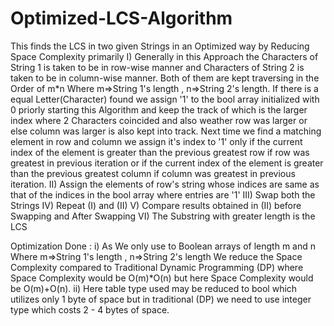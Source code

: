 # Optimized-LCS-Algorithm
This finds the LCS in two given Strings in an Optimized way by Reducing Space Complexity primarily
I) Generally in this Approach the Characters of String 1 is taken to be in row-wise manner and Characters of String 2 is taken to be in column-wise manner.
Both of them are kept traversing in the Order of m*n Where m=>String 1's length , n=>String 2's length.
If there is a equal Letter(Character) found we assign '1' to the bool array initialized with 0 priorly
starting this Algorithm and keep the track of which is the larger index where 2 Characters coincided
and also weather row was larger or else column was larger is also kept into track. Next time we find 
a matching element in row and column we assign it's index to '1' only if the current index of the element
is greater than the previous greatest row if row was greatest in previous iteration or if the current
index of the element is greater than the previous greatest column if column was greatest in previous 
iteration.
II) Assign the elements of row's string whose indices are same as that of the indices in the bool array
where entries are '1'
III) Swap both the Strings
IV) Repeat (I) and (II)
V) Compare results obtained in (II) before Swapping and After Swapping
VI) The Substring with greater length is the LCS


Optimization Done : i) As We only use to Boolean arrays of length m and n Where m=>String 1's length , 
n=>String 2's length We reduce the Space Complexity compared to Traditional Dynamic Programming (DP)
where Space Complexity would be O(m)*O(n) but here Space Complexity would be O(m)+O(n).
ii) Here table type used may be reduced to bool which utilizes only 1 byte of space but in 
traditional (DP) we need to use integer type which costs 2 - 4 bytes of space.
